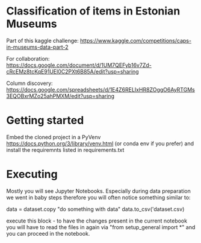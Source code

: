 # Classification of items in Estonian Museums
Part of this kaggle challenge: https://www.kaggle.com/competitions/caps-in-museums-data-part-2

For collaboration: https://docs.google.com/document/d/1UM7QEFyb16v7Zd-cRcEMz8tcKqE91UEl0C2PXt6B85A/edit?usp=sharing

Column discovery: https://docs.google.com/spreadsheets/d/1E4Z6RELIxHR8ZOggO6AyRTGMs3EQOBxrMZo25ahPMXM/edit?usp=sharing

# Getting started
Embed the cloned project in a PyVenv https://docs.python.org/3/library/venv.html (or conda env if you prefer) and install the requiremnts listed in requirements.txt


# Executing
Mostly you will see Jupyter Notebooks. Especially during data preparation we went in baby steps therefore you will often notice something similar to:

data = dataset.copy
"do something with data"
data.to_csv('dataset.csv)

execute this block - to have the changes present in the current notebook you will have to read the files in again via "from setup_general import *" and you can proceed in the notebook.

